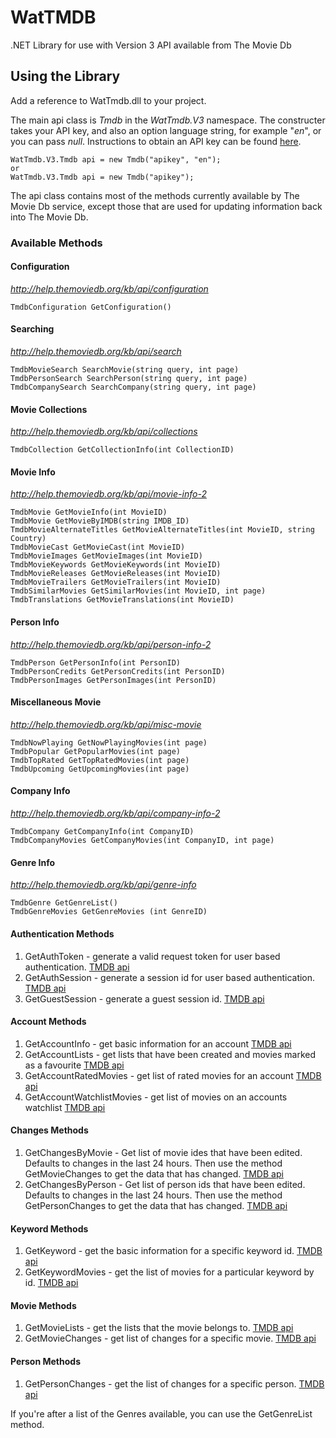 # WatTMDB
.NET Library for use with Version 3 API available from The Movie Db

## Using the Library
Add a reference to WatTmdb.dll to your project.

The main api class is _Tmdb_ in the _WatTmdb.V3_ namespace.  The constructer takes your API key, and also an option language string, for example "*en*", or you can pass *null*.  Instructions to obtain an API key can be found [here](http://help.themoviedb.org/kb/general/how-do-i-register-for-an-api-key).

```
WatTmdb.V3.Tmdb api = new Tmdb("apikey", "en");
or
WatTmdb.V3.Tmdb api = new Tmdb("apikey");
```
The api class contains most of the methods currently available by The Movie Db service, except those that are used for updating information back into The Movie Db.

### Available Methods
#### Configuration
_http://help.themoviedb.org/kb/api/configuration_
```
TmdbConfiguration GetConfiguration()
```

#### Searching
_http://help.themoviedb.org/kb/api/search_
```
TmdbMovieSearch SearchMovie(string query, int page)
TmdbPersonSearch SearchPerson(string query, int page)
TmdbCompanySearch SearchCompany(string query, int page)
```

#### Movie Collections
_http://help.themoviedb.org/kb/api/collections_
```
TmdbCollection GetCollectionInfo(int CollectionID)
```

#### Movie Info
_http://help.themoviedb.org/kb/api/movie-info-2_
```
TmdbMovie GetMovieInfo(int MovieID)
TmdbMovie GetMovieByIMDB(string IMDB_ID)
TmdbMovieAlternateTitles GetMovieAlternateTitles(int MovieID, string Country)
TmdbMovieCast GetMovieCast(int MovieID)
TmdbMovieImages GetMovieImages(int MovieID)
TmdbMovieKeywords GetMovieKeywords(int MovieID)
TmdbMovieReleases GetMovieReleases(int MovieID)
TmdbMovieTrailers GetMovieTrailers(int MovieID)
TmdbSimilarMovies GetSimilarMovies(int MovieID, int page)
TmdbTranslations GetMovieTranslations(int MovieID)
```

#### Person Info
_http://help.themoviedb.org/kb/api/person-info-2_
```
TmdbPerson GetPersonInfo(int PersonID)
TmdbPersonCredits GetPersonCredits(int PersonID)
TmdbPersonImages GetPersonImages(int PersonID)
```

#### Miscellaneous Movie
_http://help.themoviedb.org/kb/api/misc-movie_
```
TmdbNowPlaying GetNowPlayingMovies(int page)
TmdbPopular GetPopularMovies(int page)
TmdbTopRated GetTopRatedMovies(int page)
TmdbUpcoming GetUpcomingMovies(int page)
```

#### Company Info
_http://help.themoviedb.org/kb/api/company-info-2_
```
TmdbCompany GetCompanyInfo(int CompanyID)
TmdbCompanyMovies GetCompanyMovies(int CompanyID, int page)
```

#### Genre Info
_http://help.themoviedb.org/kb/api/genre-info_
```
TmdbGenre GetGenreList()
TmdbGenreMovies GetGenreMovies (int GenreID)
```

#### Authentication Methods
1. GetAuthToken - generate a valid request token for user based authentication. [TMDB api](http://docs.themoviedb.apiary.io/#get-%2F3%2Fauthentication%2Ftoken%2Fnew)
2. GetAuthSession - generate a session id for user based authentication. [TMDB api](http://docs.themoviedb.apiary.io/#get-%2F3%2Fauthentication%2Fsession%2Fnew)
3. GetGuestSession - generate a guest session id. [TMDB api](http://docs.themoviedb.apiary.io/#get-%2F3%2Fauthentication%2Fguest_session%2Fnew)

#### Account Methods
1. GetAccountInfo - get basic information for an account [TMDB api](http://docs.themoviedb.apiary.io/#get-%2F3%2Faccount)
2. GetAccountLists - get lists that have been created and movies marked as a favourite [TMDB api](http://docs.themoviedb.apiary.io/#get-%2F3%2Faccount%2F%7Bid%7D%2Ffavorite_movies)
3. GetAccountRatedMovies - get list of rated movies for an account [TMDB api](http://docs.themoviedb.apiary.io/#get-%2F3%2Faccount%2F%7Bid%7D%2Frated_movies)
4. GetAccountWatchlistMovies - get list of movies on an accounts watchlist [TMDB api](http://docs.themoviedb.apiary.io/#get-%2F3%2Faccount%2F%7Bid%7D%2Fmovie_watchlist)

#### Changes Methods
1. GetChangesByMovie - Get list of movie ides that have been edited.  Defaults to changes in the last 24 hours.  Then use the method GetMovieChanges to get the data that has changed. [TMDB api](http://docs.themoviedb.apiary.io/#get-%2F3%2Fmovie%2Fchanges)
2. GetChangesByPerson - Get list of person ids that have been edited.  Defaults to changes in the last 24 hours.  Then use the method GetPersonChanges to get the data that has changed. [TMDB api](http://docs.themoviedb.apiary.io/#get-%2F3%2Fperson%2Fchanges)

#### Keyword Methods
1. GetKeyword - get the basic information for a specific keyword id. [TMDB api](http://docs.themoviedb.apiary.io/#get-%2F3%2Fkeyword%2F%7Bid%7D)
2. GetKeywordMovies - get the list of movies for a particular keyword by id. [TMDB api](http://docs.themoviedb.apiary.io/#get-%2F3%2Fkeyword%2F%7Bid%7D%2Fmovies)

#### Movie Methods
1. GetMovieLists - get the lists that the movie belongs to. [TMDB api](http://docs.themoviedb.apiary.io/#get-%2F3%2Fmovie%2F%7Bid%7D%2Flists)
2. GetMovieChanges - get list of changes for a specific movie. [TMDB api](http://docs.themoviedb.apiary.io/#get-%2F3%2Fmovie%2F%7Bid%7D%2Fchanges)

#### Person Methods
1. GetPersonChanges - get the list of changes for a specific person. [TMDB api](http://docs.themoviedb.apiary.io/#get-%2F3%2Fperson%2F%7Bid%7D%2Fchanges)

If you're after a list of the Genres available, you can use the GetGenreList method.
